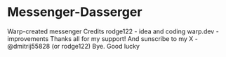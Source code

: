 # Messenger-Dasserger
Warp-created messenger
Credits
rodge122 - idea and coding
warp.dev - improvements
Thanks all for my support!
And sunscribe to my X - @dmitrij55828 (or rodge122)
Bye. Good lucky
